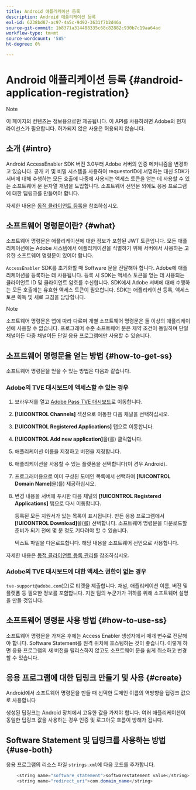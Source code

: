 ```yaml
---
title: Android 애플리케이션 등록
description: Android 애플리케이션 등록
exl-id: 6238bd87-ac97-4a5c-9d92-3631f7b2d46a
source-git-commit: 1b8371a314488335c68c82882c930b7c19aa64ad
workflow-type: tm+mt
source-wordcount: '585'
ht-degree: 0%

---
```


# Android 애플리케이션 등록 {#android-application-registration}

>[!NOTE]
>
>이 페이지의 컨텐츠는 정보용으로만 제공됩니다. 이 API를 사용하려면 Adobe의 현재 라이선스가 필요합니다. 허가되지 않은 사용은 허용되지 않습니다.

## 소개 {#intro}

Android AccessEnabler SDK 버전 3.0부터 Adobe 서버의 인증 메커니즘을 변경하고 있습니다. 공개 키 및 비밀 시스템을 사용하여 requestorID에 서명하는 대신 SDK가 서버에 대해 수행하는 모든 호출에 나중에 사용되는 액세스 토큰을 얻는 데 사용할 수 있는 소프트웨어 문 문자열 개념을 도입합니다. 소프트웨어 선언문 외에도 응용 프로그램에 대한 딥링크를 만들어야 합니다.

자세한 내용은 [동적 클라이언트 등록](/help/authentication/dynamic-client-registration.md)을 참조하십시오.

## 소프트웨어 명령문이란? {#what}

소프트웨어 명령문은 애플리케이션에 대한 정보가 포함된 JWT 토큰입니다. 모든 애플리케이션에는 Adobe 시스템에서 애플리케이션을 식별하기 위해 서버에서 사용하는 고유한 소프트웨어 명령문이 있어야 합니다.

`AccessEnabler` SDK를 초기화할 때 Software 문을 전달해야 합니다. Adobe에 애플리케이션을 등록하는 데 사용됩니다. 등록 시 SDK는 액세스 토큰을 얻는 데 사용되는 클라이언트 ID 및 클라이언트 암호를 수신합니다. SDK에서 Adobe 서버에 대해 수행하는 모든 호출에는 유효한 액세스 토큰이 필요합니다. SDK는 애플리케이션 등록, 액세스 토큰 획득 및 새로 고침을 담당합니다.

>[!NOTE]
>
>소프트웨어 명령문은 앱에 따라 다르며 개별 소프트웨어 명령문은 둘 이상의 애플리케이션에 사용할 수 없습니다. 프로그래머 수준 소프트웨어 문은 제약 조건이 동일하며 단일 채널이든 다중 채널이든 단일 응용 프로그램에만 사용할 수 있습니다.

## 소프트웨어 명령문을 얻는 방법 {#how-to-get-ss}

소프트웨어 명령문을 얻을 수 있는 방법은 다음과 같습니다.

### Adobe의 TVE 대시보드에 액세스할 수 있는 경우

1. 브라우저를 열고 [Adobe Pass TVE 대시보드](https://console.auth.adobe.com)로 이동합니다.

1. **[!UICONTROL Channels]** 섹션으로 이동한 다음 채널을 선택하십시오.

1. **[!UICONTROL Registered Applications]** 탭으로 이동합니다.

1. **[!UICONTROL Add new application]**&#x200B;을(를) 클릭합니다.

1. 애플리케이션 이름을 지정하고 버전을 지정합니다.

1. 애플리케이션을 사용할 수 있는 플랫폼을 선택합니다(이 경우 Android).

1. 프로그래머용으로 이미 구성된 도메인 목록에서 선택하여 **[!UICONTROL Domain Name]**&#x200B;을(를) 제공하십시오.

1. 변경 내용을 서버에 푸시한 다음 채널의 **[!UICONTROL Registered Applications]** 탭으로 다시 이동합니다.

   등록된 모든 지원서가 있는 목록이 표시됩니다. 만든 응용 프로그램에서 **[!UICONTROL Download]**&#x200B;을(를) 선택합니다. 소프트웨어 명령문을 다운로드할 준비가 되기 전에 몇 분 정도 기다려야 할 수 있습니다.

   텍스트 파일을 다운로드합니다. 해당 내용을 소프트웨어 선언으로 사용합니다.

자세한 내용은 [동적 클라이언트 등록 관리](/help/authentication/dynamic-client-registration-management.md)를 참조하십시오.

### Adobe의 TVE 대시보드에 대한 액세스 권한이 없는 경우

`tve-support@adobe.com`(으)로 티켓을 제출합니다. 채널, 애플리케이션 이름, 버전 및 플랫폼 등 필요한 정보를 포함합니다. 지원 팀의 누군가가 귀하를 위해 소프트웨어 설명을 만들 것입니다.

## 소프트웨어 명령문 사용 방법 {#how-to-use-ss}

소프트웨어 명령문을 가져온 후에는 Access Enabler 생성자에서 매개 변수로 전달해야 합니다. Software Statement를 원격 위치에 호스팅하는 것이 좋습니다. 이렇게 하면 응용 프로그램의 새 버전을 릴리스하지 않고도 소프트웨어 문을 쉽게 취소하고 변경할 수 있습니다.

## 응용 프로그램에 대한 딥링크 만들기 및 사용 {#create}

Android에서 소프트웨어 명령문을 만들 때 선택한 도메인 이름의 역방향을 딥링크 값으로 사용합니다

생성된 딥링크는 Android 장치에서 고유한 값을 가져야 합니다. 여러 애플리케이션이 동일한 딥링크 값을 사용하는 경우 인증 및 로그아웃 흐름이 방해가 됩니다.

## Software Statement 및 딥링크를 사용하는 방법 {#use-both}

응용 프로그램의 리소스 파일 `strings.xml`에 다음 코드를 추가합니다.

```JAVA
    <string name="software_statement">softwarestatement value</string>
    <string name="redirect_uri">com.domain_name</string>
```
